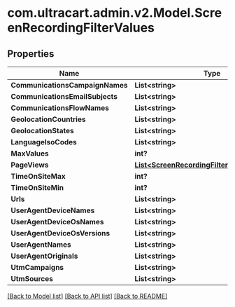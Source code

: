 # com.ultracart.admin.v2.Model.ScreenRecordingFilterValues
## Properties

Name | Type | Description | Notes
------------ | ------------- | ------------- | -------------
**CommunicationsCampaignNames** | **List&lt;string&gt;** |  | [optional] 
**CommunicationsEmailSubjects** | **List&lt;string&gt;** |  | [optional] 
**CommunicationsFlowNames** | **List&lt;string&gt;** |  | [optional] 
**GeolocationCountries** | **List&lt;string&gt;** |  | [optional] 
**GeolocationStates** | **List&lt;string&gt;** |  | [optional] 
**LanguageIsoCodes** | **List&lt;string&gt;** |  | [optional] 
**MaxValues** | **int?** |  | [optional] 
**PageViews** | [**List&lt;ScreenRecordingFilterValuesPageView&gt;**](ScreenRecordingFilterValuesPageView.md) |  | [optional] 
**TimeOnSiteMax** | **int?** |  | [optional] 
**TimeOnSiteMin** | **int?** |  | [optional] 
**Urls** | **List&lt;string&gt;** |  | [optional] 
**UserAgentDeviceNames** | **List&lt;string&gt;** |  | [optional] 
**UserAgentDeviceOsNames** | **List&lt;string&gt;** |  | [optional] 
**UserAgentDeviceOsVersions** | **List&lt;string&gt;** |  | [optional] 
**UserAgentNames** | **List&lt;string&gt;** |  | [optional] 
**UserAgentOriginals** | **List&lt;string&gt;** |  | [optional] 
**UtmCampaigns** | **List&lt;string&gt;** |  | [optional] 
**UtmSources** | **List&lt;string&gt;** |  | [optional] 


[[Back to Model list]](../README.md#documentation-for-models) [[Back to API list]](../README.md#documentation-for-api-endpoints) [[Back to README]](../README.md)


